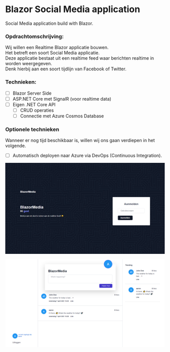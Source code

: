 # Blazor Social Media application
Social Media application build with Blazor.

### Opdrachtomschrijving:
Wij willen een Realtime Blazor applicatie bouwen.\
Het betreft een soort Social Media applicatie.\
Deze applicatie bestaat uit een realtime feed waar berichten realtime in worden weergegeven.\
Denk hierbij aan een soort tijdlijn van Facebook of Twitter.

### Technieken:
- [ ] Blazor Server Side
- [ ] ASP.NET Core met SignalR (voor realtime data)
- [ ] Eigen .NET Core API
  - [ ] CRUD operaties
  - [ ] Connectie met Azure Cosmos Database

### Optionele technieken
Wanneer er nog tijd beschikbaar is, willen wij ons gaan verdiepen in het volgende.
- [ ] Automatisch deployen naar Azure via DevOps (Continuous Integration).

![Login screen](https://raw.githubusercontent.com/aaron5670/Blazor-Social-Media/main/.github/workflows/social_media_login.png?token=AED6OKITSGD5MTXTIGHXPQTAO36Q6)

![Social Feed screen](https://raw.githubusercontent.com/aaron5670/Blazor-Social-Media/main/.github/workflows/social_media_feed.png?token=AED6OKMXCUMPMVNJBZEETNDAO36TK)
